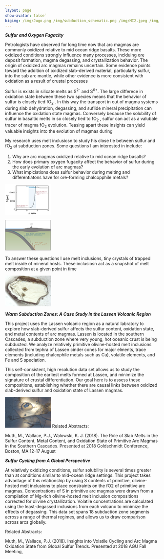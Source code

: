 ```yaml
---
layout: page
show-avatar: false`
bigimg: /img/Jugo.png /img/subduction_schematic.png /img/MI2.jpeg /img/MI1.jpeg
---
```


**_Sulfur and Oxygen Fugacity_**

Petrologists have observed for long time now that arc magmas are commonly oxidized relative to mid ocean ridge basalts. These more oxidized conditions strongly influence many processes, inclduing ore deposit formation, magma degassing, and crystallization behavior. The origin of oxidized arc magmas remains uncertain. Some evidence points toward the addition of oxidized slab-derived material, particularly sulfur, into the sub arc mantle, while other evidence is more consistent with oxidation as a result of crustal processes

Sulfur is exists in silicate melts as S<sup>2-</sup> and S<sup>6+</sup>. The large differece in oxidation state between these two species means that the behavior of sulfur is closely tied fO<sub>2</sub> . In this way the transport in out of magma systems during slab dehydration, degassing, and suflide mineral precipitation can influence the oxidation state magmas. Conversely because the solubility of sulfur in basaltic melts in so closely tied to fO<sub>2</sub> , sulfur can act as a valubale tracer of magma fO<sub>2</sub> evolution. Teasing apart these insights can yield valuable insights into the evolution of magmas during 

My research uses melt inclusiosn to study  his close tie between sulfur and fO<sub>2</sub> at subduction zones. Some questions I am interested in include:

1. Why are arc magmas oxidized relative to mid ocean ridge basalts? 
2. How does primary oxygen fugacity affect the behavior of sulfur during the early evolution of arc magmas?
3. What implciations does sulfur behavior during melting and differentiatons have for ore-forming chalcopphile metals?

<img src="/img/Jugo.png" alt="Kitten"
	title="A cute kitten" width="150" height="100" />

<img src="/img/subduction_schematic.png" alt="Kitten"
	title="A cute kitten" width="150" height="100" />

To answer these questions I use melt inclusions, tiny crystals of trapped melt inside of mineral hosts. These inclusiosn act as a snapshot of melt composition at a given point in time

<img src="/img/MI2.jpeg" alt="Kitten"
	title="A cute kitten" width="150" height="100" />

**_Warm Subduction Zones: A Case Study in the Lassen Volcanic Region_**

This project uses the Lassen volcanic region as a natural labratory to explore how slab-derived sulfur affects the sulfur content, oxidation state, and metal contents of arc magmas. Lassen is located in the southern Cascades, a subduction zone where very young, hot oceanic crust is being subducted. We analyze relatively primitive olivine-hosted melt inclusions collected from tephra of Lassen cinder cones for major elments, trace elements (including chalcophile metals such as Cu), volatile elements, and Fe and S speciation. 

This self-consistent, high resolution data set allows us to study the composition of the earliest melts formed at Lassen, and minimize the signature of crustal differentiation. Our goal here is to assess these compositions, establishing whether there are causal links between oxidized slab-derived sulfur and oxidation state of Lassen magmas. 

<img src="/img/MI1.jpeg" alt="Kitten"
	title="A cute kitten" width="150" height="100" />
Related Abstracts:  

Muth, M., Wallace, P.J., Walowski, K. J. (2018). The Role of Slab Melts in the Sulfur Content, Metal Content, and Oxidation State of Primitive Arc Magmas in the Southern Cascades. Presented at 2018 Goldschmidt Conference, Boston, MA 12-17 August


**_Sulfur Cycling from A Global Perspective_**

At relatively oxidizing conditions, sulfur solubility is several times greater than at conditions similar to mid-ocean ridge settings. This project takes advantage of this relationship by using S contents of primitive, olivine-hosted melt inclusions to place constraints on the fO2 of primitive arc magmas. Concentrations of S in primitive arc magmas were drawn from a compilation of Mg-rich olivine-hosted melt inclusion compositions corrected for olivine crystallization. Volatile concentrations are calculated using the least-degassed inclusions from each volcano to minimize the effects of degassing. This data set spans 18 subduction zone segments across a range of thermal regimes, and allows us to draw comparison across arcs globally.

Related Abstracts:

Muth, M., Wallace, P.J. (2018). Insights into Volatile Cycling and Arc Magma Oxidation State from Global Sulfur Trends. Presented at 2018 AGU Fall Meeting, 